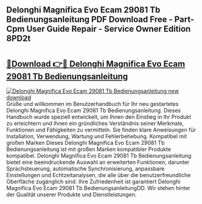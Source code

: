 ## Delonghi Magnifica Evo Ecam 29081 Tb Bedienungsanleitung PDF Download Free - Part-Cpm User Guide Repair - Service Owner Edition 8PD2t

# <h2><a href="http://df3tj2.blite.top/?on=Delonghi+Magnifica+Evo+Ecam+29081+Tb+Bedienungsanleitung">🔗Download 👉🔴 Delonghi Magnifica Evo Ecam 29081 Tb Bedienungsanleitung</a></h2>

[![Delonghi Magnifica Evo Ecam 29081 Tb Bedienungsanleitung new download](https://i.imgur.com/lujVjoI.png)](http://df3tj2.blite.top/?on=Delonghi+Magnifica+Evo+Ecam+29081+Tb+Bedienungsanleitung)
Grüße und willkommen im Benutzerhandbuch für Ihr neu gestartetes Delonghi Magnifica Evo Ecam 29081 Tb Bedienungsanleitung. Dieses Handbuch wurde speziell entwickelt, um Ihnen den Einstieg in Ihr Produkt zu erleichtern und Ihnen ein gründliches Verständnis seiner Merkmale, Funktionen und Fähigkeiten zu vermitteln. Sie finden klare Anweisungen für Installation, Verwendung, Wartung und Fehlerbehebung. Kompatibel mit großen Marken Dieses Delonghi Magnifica Evo Ecam 29081 Tb Bedienungsanleitung ist mit großen Marken kompatibler Produkte kompatibel. Delonghi Magnifica Evo Ecam 29081 Tb Bedienungsanleitung bietet eine beeindruckende Auswahl an erweiterten Funktionen, darunter Sprachsteuerung, automatische Synchronisierung, anpassbare Einstellungen und Echtzeitanalysen, die alle über die benutzerfreundliche Oberfläche zugänglich sind. Ihre Zufriedenheit ist garantiert Delonghi Magnifica Evo Ecam 29081 Tb BedienungsanleitungDD. Wir stehen hinter der Qualität unserer Produkte und Dienstleistungen.
